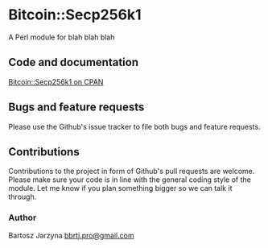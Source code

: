# Bitcoin::Secp256k1
A Perl module for blah blah blah

## Code and documentation
[Bitcoin::Secp256k1 on CPAN](https://metacpan.org/release/Bitcoin-Secp256k1)

## Bugs and feature requests
Please use the Github's issue tracker to file both bugs and feature requests.

## Contributions
Contributions to the project in form of Github's pull requests are
welcome. Please make sure your code is in line with the general
coding style of the module. Let me know if you plan something
bigger so we can talk it through.

### Author
Bartosz Jarzyna <bbrtj.pro@gmail.com>

